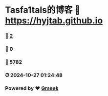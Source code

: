 # Tasfa1tals的博客 :link: https://hyjtab.github.io 
### :page_facing_up: [2](https://hyjtab.github.io/tag.html) 
### :speech_balloon: 0 
### :hibiscus: 5782 
### :alarm_clock: 2024-10-27 01:24:48 
### Powered by :heart: [Gmeek](https://github.com/Meekdai/Gmeek)
